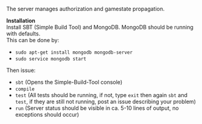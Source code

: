 The server manages authorization and gamestate propagation.

**Installation**  
Install SBT (Simple Build Tool) and MongoDB. MongoDB should be running with defaults.  
This can be done by:
- `sudo apt-get install mongodb mongodb-server`
- `sudo service mongodb start`

Then issue:
- `sbt` (Opens the Simple-Build-Tool console)
- `compile`
- `test` (All tests should be running, if not, type `exit` then again `sbt` and `test`, if they are still not running, post an issue describing your problem)
- `run` (Server status should be visible in ca. 5-10 lines of output, no exceptions should occur)
